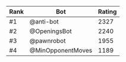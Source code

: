 Rank|Bot|Rating
---|---|---
#1|@anti-bot|2327
#2|@OpeningsBot|2240
#3|@pawnrobot|1955
#4|@MinOpponentMoves|1189
